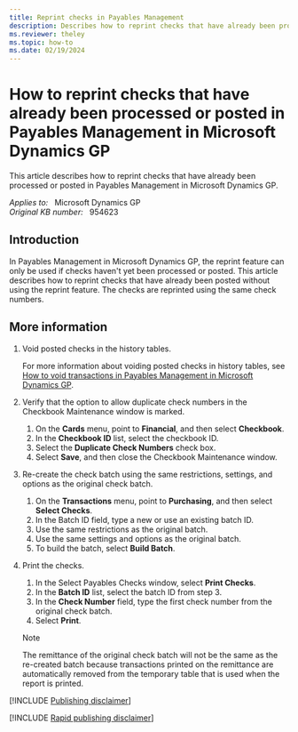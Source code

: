 ```yaml
---
title: Reprint checks in Payables Management
description: Describes how to reprint checks that have already been processed or posted in Payables Management in Microsoft Dynamics GP.
ms.reviewer: theley
ms.topic: how-to
ms.date: 02/19/2024
---
```

# How to reprint checks that have already been processed or posted in Payables Management in Microsoft Dynamics GP

This article describes how to reprint checks that have already been processed or posted in Payables Management in Microsoft Dynamics GP.

_Applies to:_ &nbsp; Microsoft Dynamics GP  
_Original KB number:_ &nbsp; 954623

## Introduction

In Payables Management in Microsoft Dynamics GP, the reprint feature can only be used if checks haven't yet been processed or posted. This article describes how to reprint checks that have already been posted without using the reprint feature. The checks are reprinted using the same check numbers.

## More information

1. Void posted checks in the history tables.

    For more information about voiding posted checks in history tables, see [How to void transactions in Payables Management in Microsoft Dynamics GP](void-transactions-payables-management.md).

2. Verify that the option to allow duplicate check numbers in the Checkbook Maintenance window is marked.

    1. On the **Cards** menu, point to **Financial**, and then select **Checkbook**.
    2. In the **Checkbook ID** list, select the checkbook ID.
    3. Select the **Duplicate Check Numbers** check box.
    4. Select **Save**, and then close the Checkbook Maintenance window.

3. Re-create the check batch using the same restrictions, settings, and options as the original check batch.

    1. On the **Transactions** menu, point to **Purchasing**, and then select **Select Checks**.
    2. In the Batch ID field, type a new or use an existing batch ID.
    3. Use the same restrictions as the original batch.
    4. Use the same settings and options as the original batch.
    5. To build the batch, select **Build Batch**.

4. Print the checks.
    1. In the Select Payables Checks window, select **Print Checks**.
    2. In the **Batch ID** list, select the batch ID from step 3.
    3. In the **Check Number** field, type the first check number from the original check batch.
    4. Select **Print**.

    > [!NOTE]
    > The remittance of the original check batch will not be the same as the re-created batch because transactions printed on the remittance are automatically removed from the temporary table that is used when the report is printed.

[!INCLUDE [Publishing disclaimer](../../includes/publishing-disclaimer.md)]

[!INCLUDE [Rapid publishing disclaimer](../../includes/rapid-publishing-disclaimer.md)]
